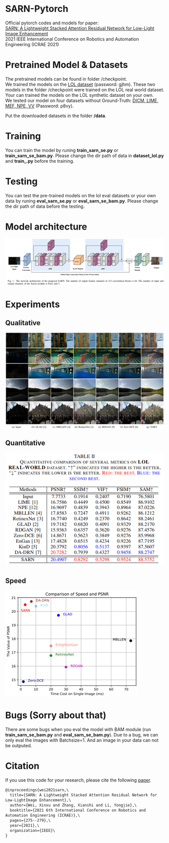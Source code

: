 # SARN-Pytorch
Official pytorch codes and models for paper:\
[SARN: A Lightweight Stacked Attention Residual Network for Low-Light Image Enhancement](https://ieeexplore.ieee.org/abstract/document/9657795) \
2021 IEEE International Conference on Robotics and Automation Engineering (ICRAE 2021)


# Pretrained Model & Datasets
The pretrained models can be found in folder /checkpoint. \
We trained the models on the [LOL dataset](https://pan.baidu.com/s/1Div2cRLHWTUiYT6-vzkOrg) (password: gjhm). These two models in the folder /checkpoint were trained on the LOL real world dataset. Your can trained the models on the LOL synthetic dataset on your own.\
We tested our model on four datasets without Ground-Truth: [DICM, LIME, MEF, NPE, VV](https://pan.baidu.com/s/1utYsLd35dfQ3HZoR-Q5XBQ) (Password: p8vy).

Put the downloaded datasets in the folder **/data**.


# Training
You can train the model by runing **train_sarn_se.py** or **train_sarn_se_bam.py**. Please change the dir path of data in **dataset_lol.py** and **train_.py** before the training.


# Testing
You can test the pre-trained models on the lol eval datasets or your own data by runing **eval_sarn_se.py** or **eval_sarn_se_bam.py**. Please change the dir path of data before the testing.


# Model architecture
![Model](/pic/model.png)


# Experiments
## Qualitative
![lol_results](/pic/lol_results.png)

## Quantitative
![lol](/pic/lol.png)


## Speed
![speed](/pic/speed.png)


# Bugs (Sorry about that)
There are some bugs when you eval the model with BAM module (run **train_sarn_se_bam.py** and **eval_sarn_se_bam.py**). Due to a bug, we can only eval the images with Batchsize=1. And an image in your data can not be outputed.


# Citation
If you use this code for your research, please cite the following [paper](https://ieeexplore.ieee.org/abstract/document/9657795).

````
@inproceedings{wei2021sarn,\
  title={SARN: A Lightweight Stacked Attention Residual Network for Low-LightImage Enhancement},\
  author={Wei, Xinxu and Zhang, Xianshi and Li, Yongjie},\
  booktitle={2021 6th International Conference on Robotics and Automation Engineering (ICRAE)},\
  pages={275--279},\
  year={2021},\
  organization={IEEE}\
}
````
